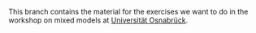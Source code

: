 This branch contains the material for the exercises we want to do in the workshop on mixed models at [Universität Osnabrück](https://www.lili.uni-osnabrueck.de/institut_fuer_germanistik).
